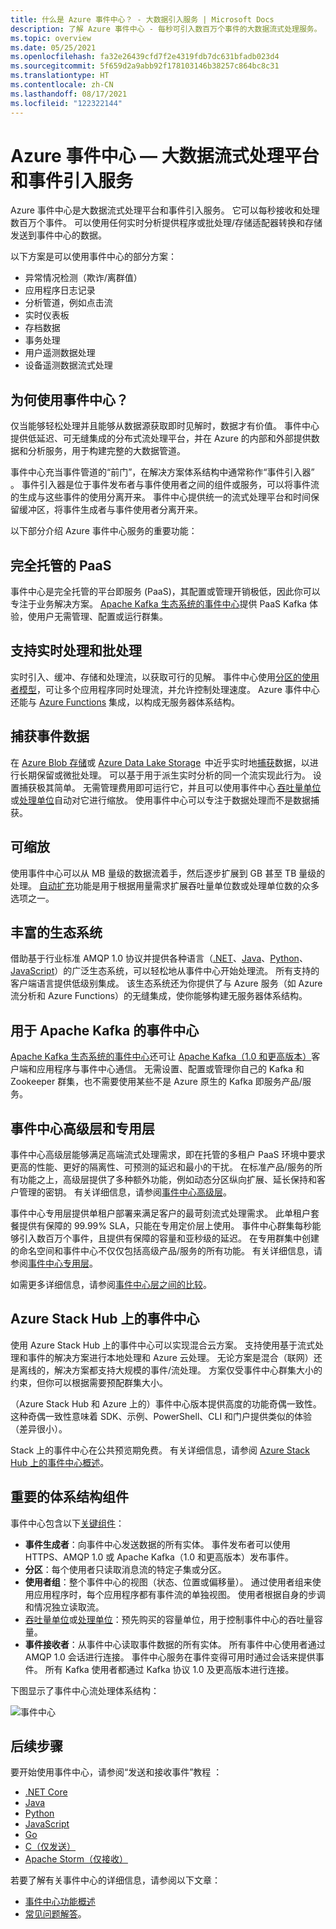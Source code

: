 ```yaml
---
title: 什么是 Azure 事件中心？ - 大数据引入服务 | Microsoft Docs
description: 了解 Azure 事件中心 - 每秒可引入数百万个事件的大数据流式处理服务。
ms.topic: overview
ms.date: 05/25/2021
ms.openlocfilehash: fa32e26439cfd7f2e4319fdb7dc631bfadb023d4
ms.sourcegitcommit: 5f659d2a9abb92f178103146b38257c864bc8c31
ms.translationtype: HT
ms.contentlocale: zh-CN
ms.lasthandoff: 08/17/2021
ms.locfileid: "122322144"
---
```

# <a name="azure-event-hubs--a-big-data-streaming-platform-and-event-ingestion-service"></a>Azure 事件中心 — 大数据流式处理平台和事件引入服务
Azure 事件中心是大数据流式处理平台和事件引入服务。 它可以每秒接收和处理数百万个事件。 可以使用任何实时分析提供程序或批处理/存储适配器转换和存储发送到事件中心的数据。

以下方案是可以使用事件中心的部分方案：

- 异常情况检测（欺诈/离群值）
- 应用程序日志记录
- 分析管道，例如点击流
- 实时仪表板
- 存档数据
- 事务处理
- 用户遥测数据处理
- 设备遥测数据流式处理

## <a name="why-use-event-hubs"></a>为何使用事件中心？
仅当能够轻松处理并且能够从数据源获取即时见解时，数据才有价值。 事件中心提供低延迟、可无缝集成的分布式流处理平台，并在 Azure 的内部和外部提供数据和分析服务，用于构建完整的大数据管道。

事件中心充当事件管道的“前门”，在解决方案体系结构中通常称作“事件引入器”  。 事件引入器是位于事件发布者与事件使用者之间的组件或服务，可以将事件流的生成与这些事件的使用分离开来。 事件中心提供统一的流式处理平台和时间保留缓冲区，将事件生成者与事件使用者分离开来。


以下部分介绍 Azure 事件中心服务的重要功能：

## <a name="fully-managed-paas"></a>完全托管的 PaaS
事件中心是完全托管的平台即服务 (PaaS)，其配置或管理开销极低，因此你可以专注于业务解决方案。 [Apache Kafka 生态系统的事件中心](event-hubs-for-kafka-ecosystem-overview.md)提供 PaaS Kafka 体验，使用户无需管理、配置或运行群集。

## <a name="support-for-real-time-and-batch-processing"></a>支持实时处理和批处理
实时引入、缓冲、存储和处理流，以获取可行的见解。 事件中心使用[分区的使用者模型](event-hubs-scalability.md#partitions)，可让多个应用程序同时处理流，并允许控制处理速度。 Azure 事件中心还能与 [Azure Functions](../azure-functions/index.yml) 集成，以构成无服务器体系结构。

## <a name="capture-event-data"></a>捕获事件数据
在 [Azure Blob 存储](https://azure.microsoft.com/services/storage/blobs/)或 [Azure Data Lake Storage](https://azure.microsoft.com/services/data-lake-store/)  中近乎实时地[捕获](event-hubs-capture-overview.md)数据，以进行长期保留或微批处理。 可以基于用于派生实时分析的同一个流实现此行为。 设置捕获极其简单。 无需管理费用即可运行它，并且可以使用事件中心 [吞吐量单位](event-hubs-scalability.md#throughput-units)或[处理单位](event-hubs-scalability.md#processing-units)自动对它进行缩放。 使用事件中心可以专注于数据处理而不是数据捕获。

## <a name="scalable"></a>可缩放
使用事件中心可以从 MB 量级的数据流着手，然后逐步扩展到 GB 甚至 TB 量级的处理。 [自动扩充](event-hubs-auto-inflate.md)功能是用于根据用量需求扩展吞吐量单位数或处理单位数的众多选项之一。

## <a name="rich-ecosystem"></a>丰富的生态系统

借助基于行业标准 AMQP 1.0 协议并提供各种语言（[.NET](https://github.com/Azure/azure-sdk-for-net/)、[Java](https://github.com/Azure/azure-sdk-for-java/)、[Python](https://github.com/Azure/azure-sdk-for-python/)、[JavaScript](https://github.com/Azure/azure-sdk-for-js/)）的广泛生态系统，可以轻松地从事件中心开始处理流。 所有支持的客户端语言提供低级别集成。 该生态系统还为你提供了与 Azure 服务（如 Azure 流分析和 Azure Functions）的无缝集成，使你能够构建无服务器体系结构。

## <a name="event-hubs-for-apache-kafka"></a>用于 Apache Kafka 的事件中心
[Apache Kafka 生态系统的事件中心](event-hubs-for-kafka-ecosystem-overview.md)还可让 [Apache Kafka（1.0 和更高版本）](https://kafka.apache.org/)客户端和应用程序与事件中心通信。 无需设置、配置或管理你自己的 Kafka 和 Zookeeper 群集，也不需要使用某些不是 Azure 原生的 Kafka 即服务产品/服务。

## <a name="event-hubs-premium-and-dedicated"></a>事件中心高级层和专用层 
事件中心高级层能够满足高端流式处理需求，即在托管的多租户 PaaS 环境中要求更高的性能、更好的隔离性、可预测的延迟和最小的干扰。 在标准产品/服务的所有功能之上，高级层提供了多种额外功能，例如动态分区纵向扩展、延长保持和客户管理的密钥。 有关详细信息，请参阅[事件中心高级层](event-hubs-premium-overview.md)。

事件中心专用层提供单租户部署来满足客户的最苛刻流式处理需求。 此单租户套餐提供有保障的 99.99% SLA，只能在专用定价层上使用。 事件中心群集每秒能够引入数百万个事件，且提供有保障的容量和亚秒级的延迟。 在专用群集中创建的命名空间和事件中心不仅仅包括高级产品/服务的所有功能。 有关详细信息，请参阅[事件中心专用层](event-hubs-dedicated-overview.md)。

如需更多详细信息，请参阅[事件中心层之间的比较](event-hubs-quotas.md)。

## <a name="event-hubs-on-azure-stack-hub"></a>Azure Stack Hub 上的事件中心
使用 Azure Stack Hub 上的事件中心可以实现混合云方案。 支持使用基于流式处理和事件的解决方案进行本地处理和 Azure 云处理。 无论方案是混合（联网）还是离线的，解决方案都支持大规模的事件/流处理。 方案仅受事件中心群集大小的约束，但你可以根据需要预配群集大小。 

（Azure Stack Hub 和 Azure 上的）事件中心版本提供高度的功能奇偶一致性。 这种奇偶一致性意味着 SDK、示例、PowerShell、CLI 和门户提供类似的体验（差异很小）。 

Stack 上的事件中心在公共预览期免费。 有关详细信息，请参阅 [Azure Stack Hub 上的事件中心概述](/azure-stack/user/event-hubs-overview)。

## <a name="key-architecture-components"></a>重要的体系结构组件
事件中心包含以下[关键组件](event-hubs-features.md)：

- **事件生成者**：向事件中心发送数据的所有实体。 事件发布者可以使用 HTTPS、AMQP 1.0 或 Apache Kafka（1.0 和更高版本）发布事件。
- **分区**：每个使用者只读取消息流的特定子集或分区。
- **使用者组**：整个事件中心的视图（状态、位置或偏移量）。 通过使用者组来使用应用程序时，每个应用程序都有事件流的单独视图。 使用者根据自身的步调和情况独立读取流。
- [吞吐量单位](event-hubs-scalability.md#throughput-units)或[处理单位](event-hubs-scalability.md#processing-units)：预先购买的容量单位，用于控制事件中心的吞吐量容量。
- **事件接收者**：从事件中心读取事件数据的所有实体。 所有事件中心使用者通过 AMQP 1.0 会话进行连接。 事件中心服务在事件变得可用时通过会话来提供事件。 所有 Kafka 使用者都通过 Kafka 协议 1.0 及更高版本进行连接。

下图显示了事件中心流处理体系结构：

![事件中心](./media/event-hubs-about/event_hubs_architecture.svg)


## <a name="next-steps"></a>后续步骤

要开始使用事件中心，请参阅“发送和接收事件”教程  ：

- [.NET Core](event-hubs-dotnet-standard-getstarted-send.md)
- [Java](event-hubs-java-get-started-send.md)
- [Python](event-hubs-python-get-started-send.md)
- [JavaScript](event-hubs-node-get-started-send.md)
- [Go](event-hubs-go-get-started-send.md)
- [C（仅发送）](event-hubs-c-getstarted-send.md)
- [Apache Storm（仅接收）](event-hubs-storm-getstarted-receive.md)


若要了解有关事件中心的详细信息，请参阅以下文章：

- [事件中心功能概述](event-hubs-features.md)
- [常见问题解答](event-hubs-faq.yml)。
